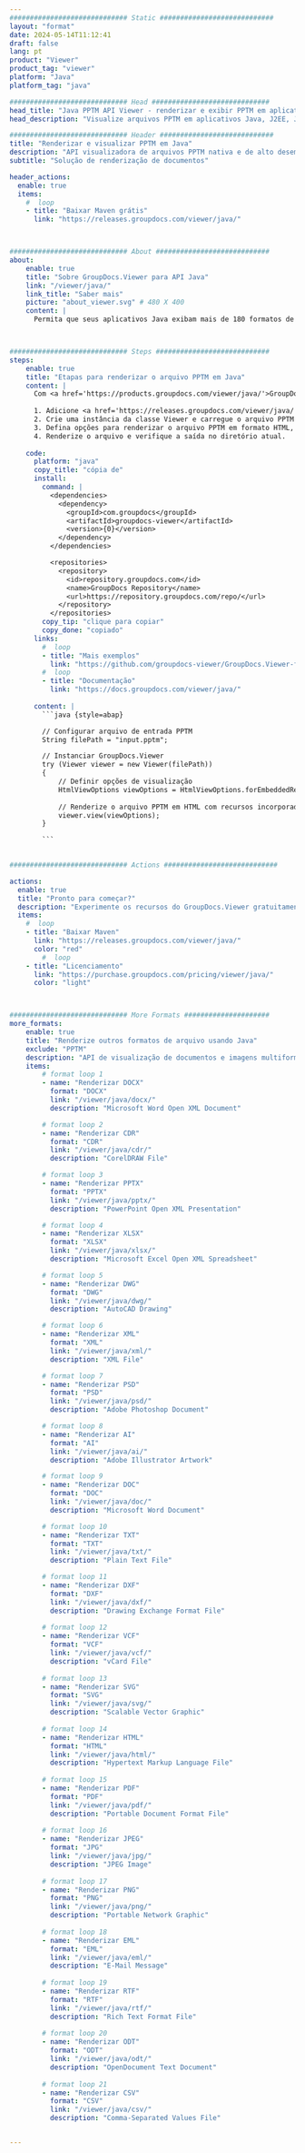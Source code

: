 ```yaml
---
############################# Static ############################
layout: "format"
date: 2024-05-14T11:12:41
draft: false
lang: pt
product: "Viewer"
product_tag: "viewer"
platform: "Java"
platform_tag: "java"

############################# Head #############################
head_title: "Java PPTM API Viewer - renderizar e exibir PPTM em aplicativos Java"
head_description: "Visualize arquivos PPTM em aplicativos Java, J2EE, J2SE. Suporta a visualização de mais de 180 formatos de documentos e arquivos de imagem em HTML, PDF ou modo de imagem com recursos avançados para gerenciar opções de visualização de documentos."

############################# Header ############################
title: "Renderizar e visualizar PPTM em Java" 
description: "API visualizadora de arquivos PPTM nativa e de alto desempenho para aplicativos baseados em Java, J2EE e J2SE, suportando uma ampla gama de recursos adicionais para personalizar a aparência do formato do documento de saída." 
subtitle: "Solução de renderização de documentos" 

header_actions:
  enable: true
  items:
    #  loop
    - title: "Baixar Maven grátis"
      link: "https://releases.groupdocs.com/viewer/java/"



############################# About ############################
about:
    enable: true
    title: "Sobre GroupDocs.Viewer para API Java"
    link: "/viewer/java/"
    link_title: "Saber mais"
    picture: "about_viewer.svg" # 480 X 400
    content: |
      Permita que seus aplicativos Java exibam mais de 180 formatos de arquivo em HTML, PDF ou modos de imagem usando GroupDocs.Viewer para APIs Java sem qualquer software adicional instalado; como Microsoft Office, Apache Open Office, Adobe Acrobat Reader etc. Os desenvolvedores podem visualizar facilmente todas as imagens e tipos de documentos populares, incluindo Microsoft Office, OpenDocument, HTML, PDF, Archive, Diagrams, Photoshop, AutoCAD e formatos de linguagem de programação dentro dos aplicativos Java com renderização rápida e da mais alta qualidade.



############################# Steps ############################
steps:
    enable: true
    title: "Etapas para renderizar o arquivo PPTM em Java" 
    content: |
      Com <a href='https://products.groupdocs.com/viewer/java/'>GroupDocs.Viewer</a> você pode renderizar PPTM para HTML, JPEG, PNG ou PDF em algumas etapas.
      
      1. Adicione <a href='https://releases.groupdocs.com/viewer/java/'>GroupDocs.Viewer for Java</a> como uma dependência ao seu projeto. 
      2. Crie uma instância da classe Viewer e carregue o arquivo PPTM com caminho completo.  
      3. Defina opções para renderizar o arquivo PPTM em formato HTML, PNG, JPEG ou PDF. 
      4. Renderize o arquivo e verifique a saída no diretório atual. 
   
    code:
      platform: "java"
      copy_title: "cópia de"
      install:
        command: |
          <dependencies>
            <dependency>
              <groupId>com.groupdocs</groupId>
              <artifactId>groupdocs-viewer</artifactId>
              <version>{0}</version>
            </dependency>
          </dependencies>

          <repositories>
            <repository>
              <id>repository.groupdocs.com</id>
              <name>GroupDocs Repository</name>
              <url>https://repository.groupdocs.com/repo/</url>
            </repository>
          </repositories>
        copy_tip: "clique para copiar"
        copy_done: "copiado"
      links:
        #  loop
        - title: "Mais exemplos"
          link: "https://github.com/groupdocs-viewer/GroupDocs.Viewer-for-Java"
        #  loop
        - title: "Documentação"
          link: "https://docs.groupdocs.com/viewer/java/"
          
      content: |
        ```java {style=abap}

        // Configurar arquivo de entrada PPTM
        String filePath = "input.pptm";

        // Instanciar GroupDocs.Viewer
        try (Viewer viewer = new Viewer(filePath))
        {
            // Definir opções de visualização
            HtmlViewOptions viewOptions = HtmlViewOptions.forEmbeddedResources();
                
            // Renderize o arquivo PPTM em HTML com recursos incorporados
            viewer.view(viewOptions);
        }

        ```
            

############################# Actions ############################

actions:
  enable: true
  title: "Pronto para começar?"
  description: "Experimente os recursos do GroupDocs.Viewer gratuitamente ou solicite uma licença"
  items:
    #  loop
    - title: "Baixar Maven"
      link: "https://releases.groupdocs.com/viewer/java/"
      color: "red"
        #  loop
    - title: "Licenciamento"
      link: "https://purchase.groupdocs.com/pricing/viewer/java/"
      color: "light"



############################# More Formats #####################
more_formats:
    enable: true
    title: "Renderize outros formatos de arquivo usando Java"
    exclude: "PPTM"
    description: "API de visualização de documentos e imagens multiformato para Java. Veja alguns dos formatos de arquivo populares abaixo, sem visualizadores externos."
    items: 
        # format loop 1
        - name: "Renderizar DOCX"
          format: "DOCX"
          link: "/viewer/java/docx/"
          description: "Microsoft Word Open XML Document" 

        # format loop 2
        - name: "Renderizar CDR" 
          format: "CDR"
          link: "/viewer/java/cdr/"
          description: "CorelDRAW File" 

        # format loop 3
        - name: "Renderizar PPTX"
          format: "PPTX"
          link: "/viewer/java/pptx/"
          description: "PowerPoint Open XML Presentation" 

        # format loop 4
        - name: "Renderizar XLSX"
          format: "XLSX"
          link: "/viewer/java/xlsx/"
          description: "Microsoft Excel Open XML Spreadsheet" 

        # format loop 5
        - name: "Renderizar DWG"
          format: "DWG"
          link: "/viewer/java/dwg/"
          description: "AutoCAD Drawing"

        # format loop 6
        - name: "Renderizar XML"
          format: "XML"
          link: "/viewer/java/xml/"
          description: "XML File"

        # format loop 7
        - name: "Renderizar PSD"
          format: "PSD"
          link: "/viewer/java/psd/"
          description: "Adobe Photoshop Document"

        # format loop 8
        - name: "Renderizar AI"
          format: "AI"
          link: "/viewer/java/ai/"
          description: "Adobe Illustrator Artwork"

        # format loop 9
        - name: "Renderizar DOC"
          format: "DOC"
          link: "/viewer/java/doc/"
          description: "Microsoft Word Document" 

        # format loop 10
        - name: "Renderizar TXT" 
          format: "TXT"
          link: "/viewer/java/txt/"
          description: "Plain Text File" 

        # format loop 11
        - name: "Renderizar DXF" 
          format: "DXF"
          link: "/viewer/java/dxf/"
          description: "Drawing Exchange Format File"  
          
        # format loop 12
        - name: "Renderizar VCF"
          format: "VCF"
          link: "/viewer/java/vcf/"
          description: "vCard File"  
              
        # format loop 13
        - name: "Renderizar SVG"
          format: "SVG"
          link: "/viewer/java/svg/"
          description: "Scalable Vector Graphic" 
          
        # format loop 14
        - name: "Renderizar HTML"
          format: "HTML"
          link: "/viewer/java/html/"
          description: "Hypertext Markup Language File" 
          
        # format loop 15
        - name: "Renderizar PDF"
          format: "PDF"
          link: "/viewer/java/pdf/"
          description: "Portable Document Format File"
          
        # format loop 16
        - name: "Renderizar JPEG"
          format: "JPG"
          link: "/viewer/java/jpg/"
          description: "JPEG Image"
          
        # format loop 17
        - name: "Renderizar PNG"
          format: "PNG"
          link: "/viewer/java/png/"
          description: "Portable Network Graphic" 
          
        # format loop 18
        - name: "Renderizar EML"
          format: "EML"
          link: "/viewer/java/eml/"
          description: "E-Mail Message" 
          
        # format loop 19
        - name: "Renderizar RTF"
          format: "RTF"
          link: "/viewer/java/rtf/"
          description: "Rich Text Format File" 
          
        # format loop 20
        - name: "Renderizar ODT"
          format: "ODT"
          link: "/viewer/java/odt/"
          description: "OpenDocument Text Document" 
          
        # format loop 21
        - name: "Renderizar CSV"
          format: "CSV"
          link: "/viewer/java/csv/"
          description: "Comma-Separated Values File" 


---
```

